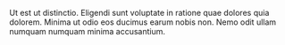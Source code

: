 Ut est ut distinctio. Eligendi sunt voluptate in ratione quae dolores quia dolorem. Minima ut odio eos ducimus earum nobis non. Nemo odit ullam numquam numquam minima accusantium.